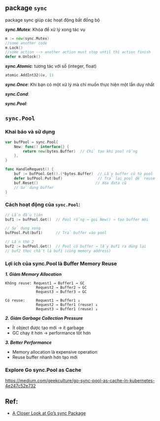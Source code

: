 ## package `sync`

 package sync giúp các hoạt động bất đồng bộ
 
 ***sync.Mutex***: Khóa để xử lý xong tác vụ
 ```go
 m := new(sync.Mutex)
 //some another code
 m.Lock()
 //some action --> another action must stop until thí action finish
 defer m.Unlock()
 ```
 
 ***sync.Atomic***: tương tác với số (integer, float)
 ```go
 atomic.AddInt32(&v, 1)
 ```
***sync.Once***: Khi bạn có một xử lý mà chỉ muốn thực hiện một lần duy nhất

***sync.Cond***: 

***sync.Pool***:
## `sync.Pool`
### Khai báo và sử dụng
```go
var bufPool = sync.Pool{
    New: func() interface{} {
        return new(bytes.Buffer)  // Chỉ tạo khi pool rỗng
    },
}

func HandleRequest() {
    buf := bufPool.Get().(*bytes.Buffer)  // Lấy buffer cũ từ pool
    defer bufPool.Put(buf)                // Trả lại pool để reuse
    buf.Reset()                          // Xóa data cũ
    // Sử dụng buffer
}
```

### Cách hoạt động của `sync.Pool`:
```go
// Lần đầu tiên
buf1 := bufPool.Get()  // Pool rỗng → gọi New() → tạo buffer mới

// Sử dụng xong
bufPool.Put(buf1)      // Trả buffer vào pool

// Lần thứ 2
buf2 := bufPool.Get()  // Pool có buffer → lấy buf1 ra dùng lại
// buf2 thực chất là buf1 (cùng memory address)
```
### Lợi ích của sync.Pool là Buffer Memory Reuse
***1. Giảm Memory Allocation***
```
Không reuse: Request1 → Buffer1 → GC
              Request2 → Buffer2 → GC  
              Request3 → Buffer3 → GC

Có reuse:     Request1 → Buffer1 ↓
              Request2 → Buffer1 (reuse) ↓
              Request3 → Buffer1 (reuse) ↓
```

***2. Giảm Garbage Collection Pressure***
- Ít object được tạo mới → ít garbage
- GC chạy ít hơn → performance tốt hơn

***3. Better Performance***
- Memory allocation là expensive operation
- Reuse buffer nhanh hơn tạo mới

### Explore Go sync.Pool as Cache
https://medium.com/geekculture/go-sync-pool-as-cache-in-kubernetes-4e247c52e732

## Ref:
- [A Closer Look at Go’s sync Package](https://medium.com/@teivah/a-closer-look-at-go-sync-package-9f4e4a28c35a)
